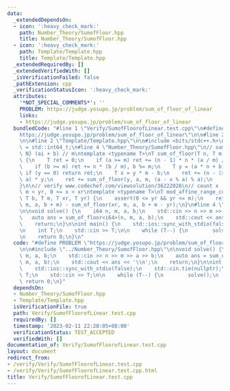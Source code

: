 ```yaml
---
data:
  _extendedDependsOn:
  - icon: ':heavy_check_mark:'
    path: Number_Theory/SumofFloor.hpp
    title: Number_Theory/SumofFloor.hpp
  - icon: ':heavy_check_mark:'
    path: Template/Template.hpp
    title: Template/Template.hpp
  _extendedRequiredBy: []
  _extendedVerifiedWith: []
  _isVerificationFailed: false
  _pathExtension: cpp
  _verificationStatusIcon: ':heavy_check_mark:'
  attributes:
    '*NOT_SPECIAL_COMMENTS*': ''
    PROBLEM: https://judge.yosupo.jp/problem/sum_of_floor_of_linear
    links:
    - https://judge.yosupo.jp/problem/sum_of_floor_of_linear
  bundledCode: "#line 1 \"Verify/SumofFloorofLinear.test.cpp\"\n#define PROBLEM \"\
    https://judge.yosupo.jp/problem/sum_of_floor_of_linear\"\n\n#line 2 \"Number_Theory/SumofFloor.hpp\"\
    \n\n#line 2 \"Template/Template.hpp\"\n\n#include <bits/stdc++.h>\n\nusing i64\
    \ = std::int64_t;\n#line 4 \"Number_Theory/SumofFloor.hpp\"\n// sum_{0 <= i <\
    \ N} (ai + b) // m\ntemplate <typename T>\nT sum_of_floor(T n, T m, T a, T b)\
    \ {\n    T ret = 0;\n    if (a >= m) ret += (n - 1) * n * (a / m) / 2, a %= m;\n\
    \    if (b >= m) ret += n * (b / m), b %= m;\n    T y = (a * n + b) / m;\n   \
    \ if (y == 0) return ret;\n    T x = y * m - b;\n    ret += (n - (x + a - 1) /\
    \ a) * y;\n    ret += sum_of_floor(y, a, m, (a - x % a) % a);\n    return ret;\n\
    }\n\n// verify www.codechef.com/viewsolution/36222026\n// count x : ax + b mod\
    \ m < yr, 0 <= x < xr\ntemplate <typename T>\nT mod_affine_range_counting(T a,\
    \ T b, T m, T xr, T yr) {\n    assert(0 <= yr && yr <= m);\n    return sum_of_floor(xr,\
    \ m, a, b + m) - sum_of_floor(xr, m, a, b + m - yr);\n}\n#line 4 \"Verify/SumofFloorofLinear.test.cpp\"\
    \n\nvoid solve() {\n    i64 n, m, a, b;\n    std::cin >> n >> m >> a >> b;\n \
    \   auto ans = sum_of_floor<i64>(n, m, a, b);\n    std::cout << ans << '\\n';\n\
    \    return;\n}\n\nint main() {\n    std::ios::sync_with_stdio(false);\n    std::cin.tie(nullptr);\n\
    \n    int T;\n    std::cin >> T;\n\n    while (T--) {\n        solve();\n    }\n\
    \n    return 0;\n}\n"
  code: "#define PROBLEM \"https://judge.yosupo.jp/problem/sum_of_floor_of_linear\"\
    \n\n#include \"../Number_Theory/SumofFloor.hpp\"\n\nvoid solve() {\n    i64 n,\
    \ m, a, b;\n    std::cin >> n >> m >> a >> b;\n    auto ans = sum_of_floor<i64>(n,\
    \ m, a, b);\n    std::cout << ans << '\\n';\n    return;\n}\n\nint main() {\n\
    \    std::ios::sync_with_stdio(false);\n    std::cin.tie(nullptr);\n\n    int\
    \ T;\n    std::cin >> T;\n\n    while (T--) {\n        solve();\n    }\n\n   \
    \ return 0;\n}"
  dependsOn:
  - Number_Theory/SumofFloor.hpp
  - Template/Template.hpp
  isVerificationFile: true
  path: Verify/SumofFloorofLinear.test.cpp
  requiredBy: []
  timestamp: '2023-02-11 22:28:05+08:00'
  verificationStatus: TEST_ACCEPTED
  verifiedWith: []
documentation_of: Verify/SumofFloorofLinear.test.cpp
layout: document
redirect_from:
- /verify/Verify/SumofFloorofLinear.test.cpp
- /verify/Verify/SumofFloorofLinear.test.cpp.html
title: Verify/SumofFloorofLinear.test.cpp
---
```

